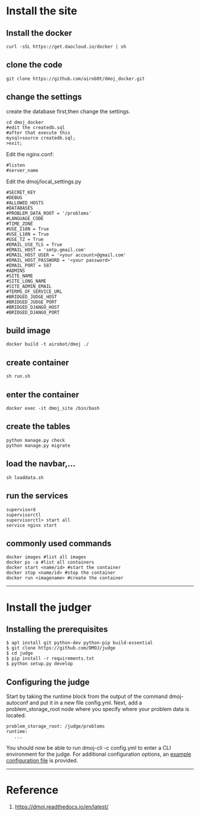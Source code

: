 # Install the site
## Install the docker

```
curl -sSL https://get.daocloud.io/docker | sh
```

## clone the code

```
git clone https://github.com/airob0t/dmoj_docker.git
```

## change the settings
create the database first,then change the settings.
```
cd dmoj_docker
#edit the createdb.sql
#after that execute this
mysql>source createdb.sql;
>exit;
```
Edit the nginx.conf:
```
#listen
#server_name
```
Edit the dmoj/local_settings.py
```
#SECRET_KEY
#DEBUG
#ALLOWED_HOSTS
#DATABASES
#PROBLEM_DATA_ROOT = '/problems'
#LANGUAGE_CODE
#TIME_ZONE
#USE_I18N = True
#USE_L10N = True
#USE_TZ = True
#EMAIL_USE_TLS = True
#EMAIL_HOST = 'smtp.gmail.com'
#EMAIL_HOST_USER = '<your account>@gmail.com'
#EMAIL_HOST_PASSWORD = '<your password>'
#EMAIL_PORT = 587
#ADMINS
#SITE_NAME
#SITE_LONG_NAME
#SITE_ADMIN_EMAIL
#TERMS_OF_SERVICE_URL
#BRIDGED_JUDGE_HOST
#BRIDGED_JUDGE_PORT
#BRIDGED_DJANGO_HOST
#BRIDGED_DJANGO_PORT

```

## build image

```
docker build -t airobot/dmoj ./
```

## create container

```
sh run.sh
```

## enter the container

```
docker exec -it dmoj_site /bin/bash
```

## create the tables
```
python manage.py check
python manage.py migrate
```

## load the navbar,...

```
sh loaddata.sh
```

## run the services

```
supervisord
supervisorctl
supervisorctl> start all
service nginx start
```
## commonly used commands
```
docker images #list all images
docker ps -a #list all containers
docker start <name/id> #start the container
docker stop <name/id> #stop the container
docker run <imagename> #create the container
```

---

# Install the judger
## Installing the prerequisites
```
$ apt install git python-dev python-pip build-essential
$ git clone https://github.com/DMOJ/judge
$ cd judge
$ pip install -r requirements.txt
$ python setup.py develop
```
## Configuring the judge
Start by taking the runtime block from the output of the command dmoj-autoconf and put it in a new file config.yml. Next, add a problem_storage_root node where you specify where your problem data is located.
```
problem_storage_root: /judge/problems
runtime:
   ...
```
You should now be able to run dmoj-cli -c config.yml to enter a CLI environment for the judge. For additional configuration options, an [example configuration file](https://github.com/DMOJ/docs/blob/master/sample_files/judge_conf.yml) is provided.


---

# Reference
1. https://dmoj.readthedocs.io/en/latest/
